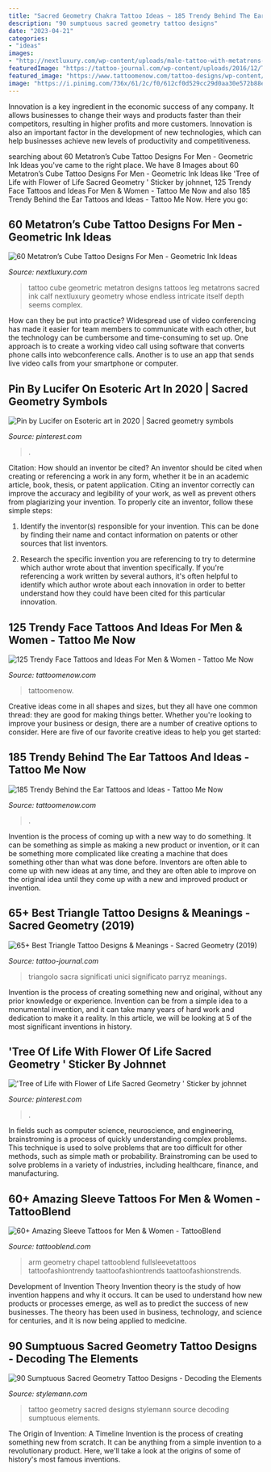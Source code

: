 ```yaml
---
title: "Sacred Geometry Chakra Tattoo Ideas ~ 185 Trendy Behind The Ear Tattoos And Ideas"
description: "90 sumptuous sacred geometry tattoo designs"
date: "2023-04-21"
categories:
- "ideas"
images:
- "http://nextluxury.com/wp-content/uploads/male-tattoo-with-metatrons-cube-design.jpg"
featuredImage: "https://tattoo-journal.com/wp-content/uploads/2016/12/Triangle-Tattoo-54-650x650.jpg"
featured_image: "https://www.tattoomenow.com/tattoo-designs/wp-content/uploads/2020/01/behind-the-ear-tattoo-men-26.jpg"
image: "https://i.pinimg.com/736x/61/2c/f0/612cf0d529cc29d0aa30e572b88ee21e.jpg"
---
```



Innovation is a key ingredient in the economic success of any company. It allows businesses to change their ways and products faster than their competitors, resulting in higher profits and more customers. Innovation is also an important factor in the development of new technologies, which can help businesses achieve new levels of productivity and competitiveness.

	

		
searching about 60 Metatron’s Cube Tattoo Designs For Men - Geometric Ink Ideas you've came to the right place. We have 8 Images about 60 Metatron’s Cube Tattoo Designs For Men - Geometric Ink Ideas like &#039;Tree of Life with Flower of Life Sacred Geometry &#039; Sticker by johnnet, 125 Trendy Face Tattoos and Ideas For Men &amp; Women - Tattoo Me Now and also 185 Trendy Behind the Ear Tattoos and Ideas - Tattoo Me Now. Here you go:
		
    
## 60 Metatron’s Cube Tattoo Designs For Men - Geometric Ink Ideas

<img loading=lazy src="http://nextluxury.com/wp-content/uploads/male-tattoo-with-metatrons-cube-design.jpg" onerror="this.onerror=null;this.src='https://tse3.mm.bing.net/th?id=OIP.LBnwlFygYq6xb0Yzx-qQuQHaHa&amp;pid=15.1';" alt="60 Metatron’s Cube Tattoo Designs For Men - Geometric Ink Ideas">

_Source: nextluxury.com_

>tattoo cube geometric metatron designs tattoos leg metatrons sacred ink calf nextluxury geometry whose endless intricate itself depth seems complex. 

	

How can they be put into practice?
Widespread use of video conferencing has made it easier for team members to communicate with each other, but the technology can be cumbersome and time-consuming to set up. One approach is to create a working video call using software that converts phone calls into webconference calls. Another is to use an app that sends live video calls from your smartphone or computer.

    
## Pin By Lucifer On Esoteric Art In 2020 | Sacred Geometry Symbols

<img loading=lazy src="https://i.pinimg.com/736x/61/2c/f0/612cf0d529cc29d0aa30e572b88ee21e.jpg" onerror="this.onerror=null;this.src='https://tse4.mm.bing.net/th?id=OIP.2Ey0fFVYiMPXbdEYLP4f7gHaKd&amp;pid=15.1';" alt="Pin by Lucifer on Esoteric art in 2020 | Sacred geometry symbols">

_Source: pinterest.com_

>. 

	

Citation: How should an inventor be cited?
An inventor should be cited when creating or referencing a work in any form, whether it be in an academic article, book, thesis, or patent application. Citing an inventor correctly can improve the accuracy and legibility of your work, as well as prevent others from plagiarizing your invention. To properly cite an inventor, follow these simple steps:
1. Identify the inventor(s) responsible for your invention. This can be done by finding their name and contact information on patents or other sources that list inventors.

2. Research the specific invention you are referencing to try to determine which author wrote about that invention specifically. If you're referencing a work written by several authors, it's often helpful to identify which author wrote about each innovation in order to better understand how they could have been cited for this particular innovation.


    
## 125 Trendy Face Tattoos And Ideas For Men &amp; Women - Tattoo Me Now

<img loading=lazy src="https://www.tattoomenow.com/tattoo-designs/wp-content/uploads/2020/01/Face-Tattoo-Men-38.jpg" onerror="this.onerror=null;this.src='https://tse3.mm.bing.net/th?id=OIP.C38Vu52ac6xu1rC0CtBR5wAAAA&amp;pid=15.1';" alt="125 Trendy Face Tattoos and Ideas For Men &amp; Women - Tattoo Me Now">

_Source: tattoomenow.com_

>tattoomenow. 

	

Creative ideas come in all shapes and sizes, but they all have one common thread: they are good for making things better. Whether you're looking to improve your business or design, there are a number of creative options to consider. Here are five of our favorite creative ideas to help you get started: 

    
## 185 Trendy Behind The Ear Tattoos And Ideas - Tattoo Me Now

<img loading=lazy src="https://www.tattoomenow.com/tattoo-designs/wp-content/uploads/2020/01/behind-the-ear-tattoo-men-26.jpg" onerror="this.onerror=null;this.src='https://tse2.mm.bing.net/th?id=OIP.4x0q1YJ5iwlRt31tjrbFqAAAAA&amp;pid=15.1';" alt="185 Trendy Behind the Ear Tattoos and Ideas - Tattoo Me Now">

_Source: tattoomenow.com_

>. 

	

Invention is the process of coming up with a new way to do something. It can be something as simple as making a new product or invention, or it can be something more complicated like creating a machine that does something other than what was done before. Inventors are often able to come up with new ideas at any time, and they are often able to improve on the original idea until they come up with a new and improved product or invention.

    
## 65+ Best Triangle Tattoo Designs &amp; Meanings - Sacred Geometry (2019)

<img loading=lazy src="https://tattoo-journal.com/wp-content/uploads/2016/12/Triangle-Tattoo-54-650x650.jpg" onerror="this.onerror=null;this.src='https://tse1.mm.bing.net/th?id=OIP.SaXJBIms6mP45zOGfu_fdwHaHa&amp;pid=15.1';" alt="65+ Best Triangle Tattoo Designs &amp; Meanings - Sacred Geometry (2019)">

_Source: tattoo-journal.com_

>triangolo sacra significati unici significato parryz meanings. 

	

Invention is the process of creating something new and original, without any prior knowledge or experience. Invention can be from a simple idea to a monumental invention, and it can take many years of hard work and dedication to make it a reality. In this article, we will be looking at 5 of the most significant inventions in history.

    
## &#039;Tree Of Life With Flower Of Life Sacred Geometry &#039; Sticker By Johnnet

<img loading=lazy src="https://i.pinimg.com/736x/81/cc/a4/81cca4be030e2bbd6571cc9987ef27c8.jpg" onerror="this.onerror=null;this.src='https://tse1.mm.bing.net/th?id=OIP.vGKQHa_7ktuD26ihIXz2AQHaJ3&amp;pid=15.1';" alt="&#039;Tree of Life with Flower of Life Sacred Geometry &#039; Sticker by johnnet">

_Source: pinterest.com_

>. 

	

In fields such as computer science, neuroscience, and engineering, brainstroming is a process of quickly understanding complex problems. This technique is used to solve problems that are too difficult for other methods, such as simple math or probability. Brainstroming can be used to solve problems in a variety of industries, including healthcare, finance, and manufacturing.

    
## 60+ Amazing Sleeve Tattoos For Men &amp; Women - TattooBlend

<img loading=lazy src="https://tattooblend.com/wp-content/uploads/2017/03/geometric-sleeve-tattoo.jpg" onerror="this.onerror=null;this.src='https://tse1.mm.bing.net/th?id=OIP.stIrC6b3TmPbV4LSNijdGAHaHa&amp;pid=15.1';" alt="60+ Amazing Sleeve Tattoos for Men &amp; Women - TattooBlend">

_Source: tattooblend.com_

>arm geometry chapel tattooblend fullsleevetattoos tattoofashiontrendy taattoofashiontrends taattoofashionstrends. 

	

Development of Invention Theory
Invention theory is the study of how invention happens and why it occurs. It can be used to understand how new products or processes emerge, as well as to predict the success of new businesses. The theory has been used in business, technology, and science for centuries, and it is now being applied to medicine.

    
## 90 Sumptuous Sacred Geometry Tattoo Designs - Decoding The Elements

<img loading=lazy src="https://stylemann.com/wp-content/uploads/2016/11/sacred-geometry-tattoo-15-650x650.jpg" onerror="this.onerror=null;this.src='https://tse1.mm.bing.net/th?id=OIP.c0ERaRDEcAT4HpTMzoxb0gHaHa&amp;pid=15.1';" alt="90 Sumptuous Sacred Geometry Tattoo Designs - Decoding the Elements">

_Source: stylemann.com_

>tattoo geometry sacred designs stylemann source decoding sumptuous elements. 

	

The Origin of Invention: A Timeline
Invention is the process of creating something new from scratch. It can be anything from a simple invention to a revolutionary product. Here, we'll take a look at the origins of some of history's most famous inventions.

